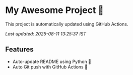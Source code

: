 # My Awesome Project 🚀

This project is automatically updated using GitHub Actions.

_Last updated: 2025-08-11 13:25:37 IST_

## Features
- Auto-update README using Python 🐍
- Auto Git push with GitHub Actions 🤖
